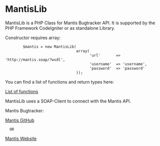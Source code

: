 MantisLib
=========

MantisLib is a PHP Class for Mantis Bugtracker API. It is supported by the PHP Framework CodeIgniter or as standalone Library.

Constructor requires array:

            $mantis = new MantisLib(
                                    array(
                                          'url'       => 'http://mantis.soap/?wsdl',
                                          'username'  => 'username',
                                          'password'  => 'password'
                                    ));


You can find a list of functions and return types here:

[List of functions]

MantisLib uses a SOAP-Client to connect with the Mantis API.

Mantis Bugtracker: 

[Mantis GitHub]

      OR
      
[Mantis Website]

[Mantis GitHub]:https://github.com/mantisbt/mantisbt
[Mantis Website]:http://www.mantisbt.org/
[List of functions]:https://github.com/Cyruxx/MantisLib/blob/master/img/diagrams9ss9.png
